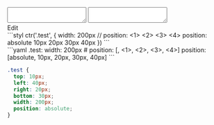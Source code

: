 <div data-size="175" class="code-cont" data-example="position-D">
    <div class="code">
        <div class="code-wrap">
            <textarea id="stylus"></textarea>
            <textarea id="css"></textarea>
            <div class="edit-code">
                <span>Edit</span>
            </div>
        </div>
    </div>
</div>


<div data-size="175" data-examples="stylus"></div>
```styl
ctr('.test', {
  width: 200px
  // position: <type> <1> <2> <3> <4>
  position: absolute 10px 20px 30px 40px
})
```

<div data-size="175" data-examples="yaml"></div>
```yaml
.test:
  width: 200px
  # position: [<type>, <1>, <2>, <3>, <4>]
  position: [absolute, 10px, 20px, 30px, 40px]
```

```css
.test {
  top: 10px;
  left: 40px;
  right: 20px;
  bottom: 30px;
  width: 200px;
  position: absolute;
}
```
<div class="cf"></div>
